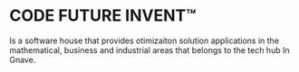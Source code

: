 # CODE FUTURE INVENT&trade;
Is a software house that provides otimizaiton solution applications in the mathematical, business and industrial areas that belongs to the tech hub In Gnave.
